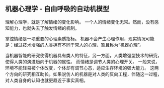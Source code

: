 
## 机器心理学 - 自由呼吸的自动机模型

理解心理学，就是了解情绪的变化影响。
一个人的情绪变化无常。然而，没有感知能力，也就失去了触发情绪的机制。

掌控情绪是一项重要的心理素质指标。
机器不会产生心理作用，现实情况可能是：经过技术增强的人类拥有不同于常人的心理，暂且称为“机器心理”。

当机器智能的研究使得机器具有类人的特征，另一方面，人类增强型技术的研究，使得人类的演进趋向于机器的属性。
而情绪是调节人类的心理开关。
一般来说，环境不能轻易被个体改变，个体却有调节心态，适应生存环境的强大能力。
这两个方向的研究相互助长。如果说仿人的机器是对人类的反向工程，伴随这一过程，对人类自身的认知也就更趋近于事实真相。
